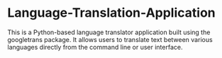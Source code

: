 # Language-Translation-Application
This is a Python-based language translator application built using the googletrans package. It allows users to translate text between various languages directly from the command line or user interface.
